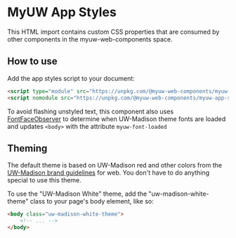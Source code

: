 # MyUW App Styles

This HTML import contains custom CSS properties that are consumed by other components in the myuw-web-components space.

## How to use

Add the app styles script to your document:

```html
<script type="module" src="https://unpkg.com/@myuw-web-components/myuw-app-styles@^1?module"></script>
<script nomodule src="https://unpkg.com/@myuw-web-components/myuw-app-styles@^1"></script>
```

To avoid flashing unstyled text, this component also uses [FontFaceObserver](https://github.com/bramstein/fontfaceobserver) to determine when UW-Madison theme fonts are loaded and updates `<body>` with the attribute `myuw-font-loaded`

## Theming

The default theme is based on UW-Madison red and other colors from the [UW-Madison brand guidelines](https://brand.wisc.edu/web/colors/) for web. You don't have to do anything special to use this theme.

To use the "UW-Madison White" theme, add the "uw-madison-white-theme" class to your page's body element, like so:

```html
<body class="uw-madison-white-theme">
    <!-- ... -->
</body>
```